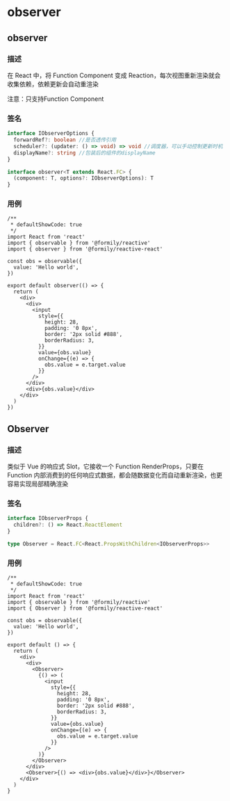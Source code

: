 # observer

## observer

### 描述

在 React 中，将 Function Component 变成 Reaction，每次视图重新渲染就会收集依赖，依赖更新会自动重渲染

<Alert>
注意：只支持Function Component
</Alert>

### 签名

```ts
interface IObserverOptions {
  forwardRef?: boolean //是否透传引用
  scheduler?: (updater: () => void) => void //调度器，可以手动控制更新时机
  displayName?: string //包装后的组件的displayName
}

interface observer<T extends React.FC> {
  (component: T, options?: IObserverOptions): T
}
```

### 用例

```tsx
/**
 * defaultShowCode: true
 */
import React from 'react'
import { observable } from '@formily/reactive'
import { observer } from '@formily/reactive-react'

const obs = observable({
  value: 'Hello world',
})

export default observer(() => {
  return (
    <div>
      <div>
        <input
          style={{
            height: 28,
            padding: '0 8px',
            border: '2px solid #888',
            borderRadius: 3,
          }}
          value={obs.value}
          onChange={(e) => {
            obs.value = e.target.value
          }}
        />
      </div>
      <div>{obs.value}</div>
    </div>
  )
})
```

## Observer

### 描述

类似于 Vue 的响应式 Slot，它接收一个 Function RenderProps，只要在 Function 内部消费到的任何响应式数据，都会随数据变化而自动重新渲染，也更容易实现局部精确渲染

### 签名

```ts
interface IObserverProps {
  children?: () => React.ReactElement
}

type Observer = React.FC<React.PropsWithChildren<IObserverProps>>
```

### 用例

```tsx
/**
 * defaultShowCode: true
 */
import React from 'react'
import { observable } from '@formily/reactive'
import { Observer } from '@formily/reactive-react'

const obs = observable({
  value: 'Hello world',
})

export default () => {
  return (
    <div>
      <div>
        <Observer>
          {() => (
            <input
              style={{
                height: 28,
                padding: '0 8px',
                border: '2px solid #888',
                borderRadius: 3,
              }}
              value={obs.value}
              onChange={(e) => {
                obs.value = e.target.value
              }}
            />
          )}
        </Observer>
      </div>
      <Observer>{() => <div>{obs.value}</div>}</Observer>
    </div>
  )
}
```

